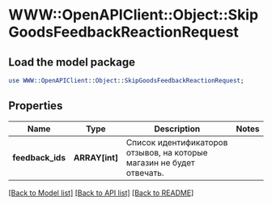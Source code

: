 # WWW::OpenAPIClient::Object::SkipGoodsFeedbackReactionRequest

## Load the model package
```perl
use WWW::OpenAPIClient::Object::SkipGoodsFeedbackReactionRequest;
```

## Properties
Name | Type | Description | Notes
------------ | ------------- | ------------- | -------------
**feedback_ids** | **ARRAY[int]** | Список идентификаторов отзывов, на которые магазин не будет отвечать. | 

[[Back to Model list]](../README.md#documentation-for-models) [[Back to API list]](../README.md#documentation-for-api-endpoints) [[Back to README]](../README.md)



